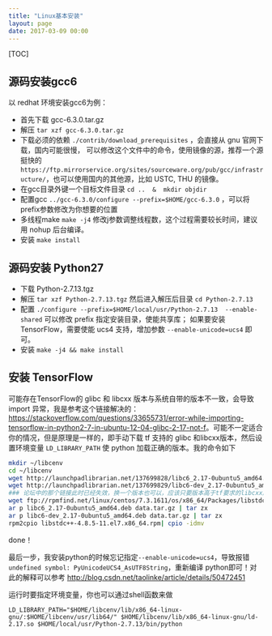 ```yaml
---
title: "Linux基本安装"
layout: page
date: 2017-03-09 00:00
---
```


[TOC]

## 源码安装gcc6
以 redhat 环境安装gcc6为例：

- 首先下载 gcc-6.3.0.tar.gz
- 解压 `tar xzf gcc-6.3.0.tar.gz`
- 下载必须的依赖 `./contrib/download_prerequisites` ，会直接从 gnu 官网下载，国内可能很慢，
可以修改这个文件中的命令，使用镜像的源，推荐一个源挺快的 `https://ftp.mirrorservice.org/sites/sourceware.org/pub/gcc/infrastructure/`，也可以使用国内的其他源，比如 USTC, THU 的镜像。
- 在gcc目录外键一个目标文件目录 `cd ..  &  mkdir objdir`
- 配置gcc `../gcc-6.3.0/configure --prefix=$HOME/gcc-6.3.0` ，可以将 prefix参数修改为你想要的位置
- 多线程make `make -j4` 修改j参数调整线程数，这个过程需要较长时间，建议用 nohup 后台编译。
- 安装 `make install`


## 源码安装 Python27
- 下载 Python-2.7.13.tgz
- 解压 `tar xzf Python-2.7.13.tgz` 然后进入解压后目录 `cd Python-2.7.13`
- 配置 `./configure --prefix=$HOME/local/usr/Python-2.7.13  --enable-shared` 可以修改 prefix 指定安装目录，使能共享库；
如果要安装 TensorFlow，需要使能 ucs4 支持，增加参数 `--enable-unicode=ucs4` 即可。
- 安装 `make -j4 && make install`

## 安装 TensorFlow
可能存在TensorFlow的 glibc 和 libcxx 版本与系统自带的版本不一致，会导致 import 异常，我是参考这个链接解决的：  <https://stackoverflow.com/questions/33655731/error-while-importing-tensorflow-in-python2-7-in-ubuntu-12-04-glibc-2-17-not-f>。可能不一定适合你的情况，但是原理是一样的，即手动下载 tf 支持的 glibc 和libcxx版本，然后设置环境变量 `LD_LIBRARY_PATH` 使 python 加载正确的版本。我的命令如下

```bash
mkdir ~/libcenv
cd ~/libcenv
wget http://launchpadlibrarian.net/137699828/libc6_2.17-0ubuntu5_amd64.deb
wget http://launchpadlibrarian.net/137699829/libc6-dev_2.17-0ubuntu5_amd64.deb
### 论坛中的那个链接此时已经失效，换一个版本也可以，应该只要版本高于tf要求的libcxx版本即可，没有测试过，不负责任
wget ftp://rpmfind.net/linux/centos/7.3.1611/os/x86_64/Packages/libstdc++-4.8.5-11.el7.x86_64.rpm
ar p libc6_2.17-0ubuntu5_amd64.deb data.tar.gz | tar zx
ar p libc6-dev_2.17-0ubuntu5_amd64.deb data.tar.gz | tar zx
rpm2cpio libstdc++-4.8.5-11.el7.x86_64.rpm| cpio -idmv
```

done！

最后一步，我安装python的时候忘记指定`--enable-unicode=ucs4`，导致报错 `undefined symbol: PyUnicodeUCS4_AsUTF8String`，重新编译 python即可！对此的解释可以参考 <http://blog.csdn.net/taolinke/article/details/50472451>

运行时要指定环境变量，你也可以通过shell函数来做

`LD_LIBRARY_PATH="$HOME/libcenv/lib/x86_64-linux-gnu/:$HOME/libcenv/usr/lib64/" $HOME/libcenv/lib/x86_64-linux-gnu/ld-2.17.so $HOME/local/usr/Python-2.7.13/bin/python`
